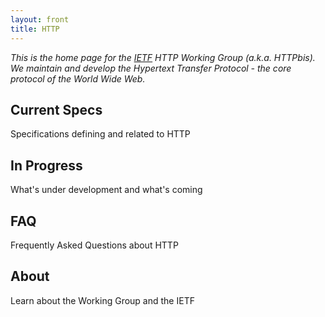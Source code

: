 ```yaml
---
layout: front
title: HTTP
---
```


_This is the home page for the [IETF](http://www.ietf.org/) HTTP Working Group (a.k.a. HTTPbis). We maintain and develop the Hypertext Transfer Protocol - the core protocol of the World Wide Web._



<div class="container">
  <div class="row special">
    <div class="col-md-4 jumbotron special">
      <h2>Current Specs</h2>
      <p>Specifications defining and related to HTTP</p>
    </div>
    <div class="col-sm-2 padding">
    </div>
    <div class="col-md-4 jumbotron special">
      <h2>In Progress</h2>
      <p>What's under development and what's coming</p>
    </div>
  </div>
  <div class="row special">
    <div class="col-md-4 jumbotron special">
      <h2>FAQ</h2>
      <p>Frequently Asked Questions about HTTP</p>
    </div>
    <div class="col-sm-2 padding">
    </div>
    <div class="col-md-4 jumbotron special">
      <h2>About</h2>
      <p>Learn about the Working Group and the IETF</p>
    </div>
  </div>
</div>

